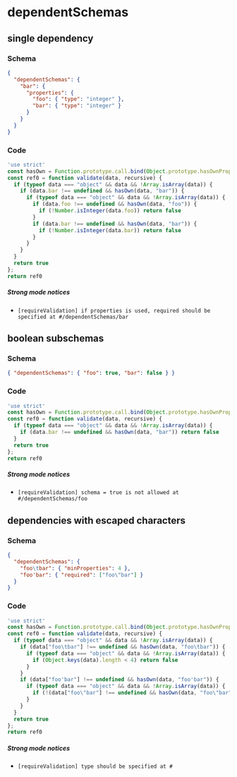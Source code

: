 # dependentSchemas

## single dependency

### Schema

```json
{
  "dependentSchemas": {
    "bar": {
      "properties": {
        "foo": { "type": "integer" },
        "bar": { "type": "integer" }
      }
    }
  }
}
```

### Code

```js
'use strict'
const hasOwn = Function.prototype.call.bind(Object.prototype.hasOwnProperty);
const ref0 = function validate(data, recursive) {
  if (typeof data === "object" && data && !Array.isArray(data)) {
    if (data.bar !== undefined && hasOwn(data, "bar")) {
      if (typeof data === "object" && data && !Array.isArray(data)) {
        if (data.foo !== undefined && hasOwn(data, "foo")) {
          if (!Number.isInteger(data.foo)) return false
        }
        if (data.bar !== undefined && hasOwn(data, "bar")) {
          if (!Number.isInteger(data.bar)) return false
        }
      }
    }
  }
  return true
};
return ref0
```

##### Strong mode notices

 * `[requireValidation] if properties is used, required should be specified at #/dependentSchemas/bar`


## boolean subschemas

### Schema

```json
{ "dependentSchemas": { "foo": true, "bar": false } }
```

### Code

```js
'use strict'
const hasOwn = Function.prototype.call.bind(Object.prototype.hasOwnProperty);
const ref0 = function validate(data, recursive) {
  if (typeof data === "object" && data && !Array.isArray(data)) {
    if (data.bar !== undefined && hasOwn(data, "bar")) return false
  }
  return true
};
return ref0
```

##### Strong mode notices

 * `[requireValidation] schema = true is not allowed at #/dependentSchemas/foo`


## dependencies with escaped characters

### Schema

```json
{
  "dependentSchemas": {
    "foo\tbar": { "minProperties": 4 },
    "foo'bar": { "required": ["foo\"bar"] }
  }
}
```

### Code

```js
'use strict'
const hasOwn = Function.prototype.call.bind(Object.prototype.hasOwnProperty);
const ref0 = function validate(data, recursive) {
  if (typeof data === "object" && data && !Array.isArray(data)) {
    if (data["foo\tbar"] !== undefined && hasOwn(data, "foo\tbar")) {
      if (typeof data === "object" && data && !Array.isArray(data)) {
        if (Object.keys(data).length < 4) return false
      }
    }
    if (data["foo'bar"] !== undefined && hasOwn(data, "foo'bar")) {
      if (typeof data === "object" && data && !Array.isArray(data)) {
        if (!(data["foo\"bar"] !== undefined && hasOwn(data, "foo\"bar"))) return false
      }
    }
  }
  return true
};
return ref0
```

##### Strong mode notices

 * `[requireValidation] type should be specified at #`

